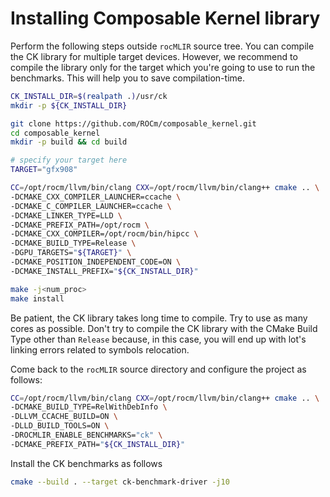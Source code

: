 # Installing Composable Kernel library

Perform the following steps outside `rocMLIR` source tree. You can compile the CK
library for multiple target devices. However, we recommend to compile the library
only for the target which you're going to use to run the benchmarks. This will
help you to save compilation-time.

```bash
CK_INSTALL_DIR=$(realpath .)/usr/ck
mkdir -p ${CK_INSTALL_DIR}

git clone https://github.com/ROCm/composable_kernel.git
cd composable_kernel
mkdir -p build && cd build

# specify your target here
TARGET="gfx908" 

CC=/opt/rocm/llvm/bin/clang CXX=/opt/rocm/llvm/bin/clang++ cmake .. \
-DCMAKE_CXX_COMPILER_LAUNCHER=ccache \
-DCMAKE_C_COMPILER_LAUNCHER=ccache \
-DCMAKE_LINKER_TYPE=LLD \
-DCMAKE_PREFIX_PATH=/opt/rocm \
-DCMAKE_CXX_COMPILER=/opt/rocm/bin/hipcc \
-DCMAKE_BUILD_TYPE=Release \
-DGPU_TARGETS="${TARGET}" \
-DCMAKE_POSITION_INDEPENDENT_CODE=ON \
-DCMAKE_INSTALL_PREFIX="${CK_INSTALL_DIR}"

make -j<num_proc>
make install
```

Be patient, the CK library takes long time to compile. Try to use as many cores
as possible. Don't try to compile the CK library with the CMake Build Type other
than `Release` because, in this case, you will end up with lot's linking errors
related to symbols relocation.

Come back to the `rocMLIR` source directory and configure the project as follows:

```bash
CC=/opt/rocm/llvm/bin/clang CXX=/opt/rocm/llvm/bin/clang++ cmake .. \
-DCMAKE_BUILD_TYPE=RelWithDebInfo \
-DLLVM_CCACHE_BUILD=ON \
-DLLD_BUILD_TOOLS=ON \
-DROCMLIR_ENABLE_BENCHMARKS="ck" \
-DCMAKE_PREFIX_PATH="${CK_INSTALL_DIR}"
```

Install the CK benchmarks as follows

```bash
cmake --build . --target ck-benchmark-driver -j10
```
